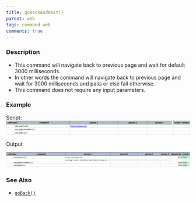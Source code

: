 ```yaml
---
title: goBackAndWait()
parent: web
tags: command web
comments: true
---
```


### Description

- This command will navigate back to previous page and wait for default 3000 milliseconds.
- In other words the command will navigate back to previous page and wait for 3000 milliseconds and pass or else fail otherwise.
- This command does not require any input parameters.  
      
    

### Example

Script:<br/>
![](image/goBackAndWait_01.png)

Output

![](image/goBackAndWait_02.png)

### See Also

- [`goBack()`](goBack())
